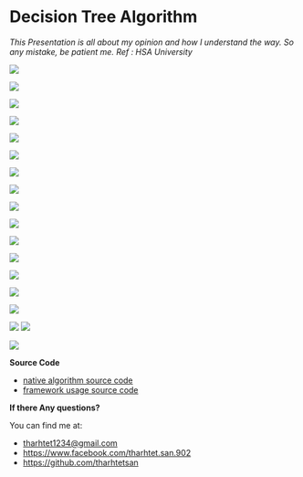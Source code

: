 # Decision Tree Algorithm

*This Presentation is all about my opinion and how I understand the way.*
*So any mistake, be patient me.*
*Ref : HSA University* 



![](images\ds-1.PNG)

![](images/ds-2.PNG)

![](images/ds-3.PNG)

![](images/ds-4.PNG)

![](images/ds-5.PNG)

![](images/ds-6.PNG)

![](images/ds-7.PNG)

![](images/ds-8.png)

![](images/ds-9.PNG)

![](images/ds-10.PNG)

![](images/ds-11.PNG)

![](images/ds-12.png)

![](images/ds-13.PNG)

![](images/ds-14.png)

![](images/ds-15.PNG)

![](images/ds-16.PNG)
![](images/ds-17.PNG)

![](images/ds-18.PNG)

**Source Code**

- [native algorithm source code](https://github.com/tharhtetsan/zero_2_hero_python/blob/df95327f6f19d270ec97d8ed704843b78f495214/7_Deep_Learning/ANN/Native%20Simple%20Logistic%20Regression.ipynb)
- [framework usage source code](https://github.com/tharhtetsan/zero_2_hero_python/blob/df95327f6f19d270ec97d8ed704843b78f495214/7_Deep_Learning/ANN/tensorflow%20Simple%20Logistic%20Regression.ipynb)



**If there Any questions?**

You can find me at:

- tharhtet1234@gmail.com
- https://www.facebook.com/tharhtet.san.902
- https://github.com/tharhtetsan
